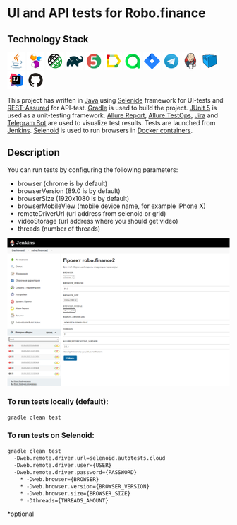 # UI and API tests for Robo.finance

## Technology Stack
![](https://github.com/dubograev/robofinance_tests/blob/master/src/test/resources/files/icons/Java.png "Java")
![](https://github.com/dubograev/robofinance_tests/blob/master/src/test/resources/files/icons/Selenide.png "Selenide")
![](https://github.com/dubograev/robofinance_tests/blob/master/src/test/resources/files/icons/Rest-Assured.png "REST-Assured")
![](https://github.com/dubograev/robofinance_tests/blob/master/src/test/resources/files/icons/Gradle.png "Gradle")
![](https://github.com/dubograev/robofinance_tests/blob/master/src/test/resources/files/icons/JUnit5.png "JUnit 5")
![](https://github.com/dubograev/robofinance_tests/blob/master/src/test/resources/files/icons/Allure_Report.png "Allure Report")
![](https://github.com/dubograev/robofinance_tests/blob/master/src/test/resources/files/icons/AllureTestOps.png "Allure TestOps")
![](https://github.com/dubograev/robofinance_tests/blob/master/src/test/resources/files/icons/Jira.png "JIRA")
![](https://github.com/dubograev/robofinance_tests/blob/master/src/test/resources/files/icons/Telegram.png "Telegram Bot")
![](https://github.com/dubograev/robofinance_tests/blob/master/src/test/resources/files/icons/Jenkins.png "Jenkins")
![](https://github.com/dubograev/robofinance_tests/blob/master/src/test/resources/files/icons/Selenoid.png "Selenoid")
![](https://github.com/dubograev/robofinance_tests/blob/master/src/test/resources/files/icons/Intelij_IDEA.png "IntelliJ IDEA")
![](https://github.com/dubograev/robofinance_tests/blob/master/src/test/resources/files/icons/Github.png "GitHub")

This project has written in [Java](https://go.java/) using [Selenide](https://selenide.org/) framework for UI-tests 
and [REST-Assured](https://rest-assured.io/) for API-test. [Gradle](https://gradle.org/) is used to build the project.
[JUnit 5](https://junit.org/junit5/) is used as a unit-testing framework. [Allure Report](http://allure.qatools.ru/), 
[Allure TestOps](https://docs.qameta.io/allure-testops/), [Jira](https://www.atlassian.com/software/jira) and 
[Telegram Bot](https://github.com/qa-guru/allure-notifications) are used to visualize test results. Tests are launched 
from [Jenkins](https://github.com/EIOmelyashchik/qa_guru_final_project/blob/master). [Selenoid](https://aerokube.com/selenoid/) 
is used to run browsers in [Docker containers](https://www.docker.com/resources/what-container).


## Description
You can run tests by configuring the following parameters:
- browser (chrome is by default)
- browserVersion (89.0 is by default)
- browserSize (1920x1080 is by default)
- browserMobileView (mobile device name, for example iPhone X)
- remoteDriverUrl (url address from selenoid or grid)
- videoStorage (url address where you should get video)
- threads (number of threads)

![](src/test/resources/files/jenkins_params.png "Jenkins")

### To run tests locally (default):
`gradle clean test`

### To run tests on Selenoid:
```
gradle clean test
  -Dweb.remote.driver.url=selenoid.autotests.cloud
  -Dweb.remote.driver.user={USER}
  -Dweb.remote.driver.password={PASSWORD}
    * -Dweb.browser={BROWSER}
    * -Dweb.browser.version={BROWSER_VERSION}
    * -Dweb.browser.size={BROWSER_SIZE}
    * -Dthreads={THREADS_AMOUNT}
```
*optional
